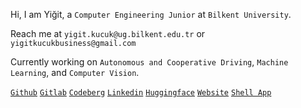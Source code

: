 Hi, I am Yiğit, a ```Computer Engineering Junior``` at ```Bilkent University```.

Reach me at
```yigit.kucuk@ug.bilkent.edu.tr``` or ```yigitkucukbusiness@gmail.com```

Currently working on ```Autonomous and Cooperative Driving```, ```Machine Learning```, and ```Computer Vision```.

[```Github```](https://github.com/yigitkucuk) [```Gitlab```](https://gitlab.com/yigitkucuk) [```Codeberg```](https://codeberg.org/yigitkucuk) [```Linkedin```](https://www.linkedin.com/in/yigit-kucuk/?locale=en_US) [```Huggingface```](https://huggingface.co/yigitkucuk) [```Website```](https://www.yigitkucuk.com/) [```Shell App```](https://shell.yigitkucuk.com/)
